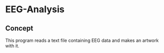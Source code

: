# EEG-Analysis

## Concept
This program reads a text file containing EEG data and makes an artwork with it. 
